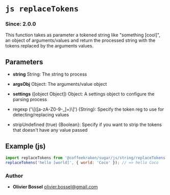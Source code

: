 


<!-- @namespace    sugar.js.string -->
<!-- @name    replaceTokens -->

# ```js replaceTokens ```
### Since: 2.0.0

This function takes as parameter a tokened string like "something [cool]", an object
of arguments/values and return the processed string with the tokens replaced by the arguments values.

## Parameters

- **string**  String: The string to process

- **argsObj**  Object: The arguments/value object

- **settings** ([object Object]) Object: A settings object to configure the parsing process
- regexp ('\\[([a-zA-Z0-9-_]+)\\]') {String}: Specify the token reg to use for detecting/replacing values
- stripUndefined (true) {Boolean}: Specify if you want to strip the tokens that doesn't have any value passed



## Example (js)

```js
import replaceTokens from '@coffeekraken/sugar/js/string/replaceTokens';
replaceTokens('hello [world]', { world: 'Coco' }); // => hello Coco
```


### Author
- **Olivier Bossel** <a href="mailto:olivier.bossel@gmail.com">olivier.bossel@gmail.com</a> 



